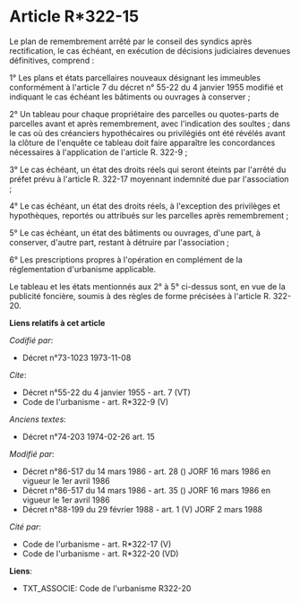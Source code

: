 # Article R*322-15

Le plan de remembrement arrêté par le conseil des syndics après rectification, le cas échéant, en exécution de décisions
judiciaires devenues définitives, comprend : 

1° Les plans et états parcellaires nouveaux désignant les immeubles conformément à l'article 7 du décret n° 55-22 du 4
janvier 1955 modifié et indiquant le cas échéant les bâtiments ou ouvrages à conserver ; 

2° Un tableau pour chaque propriétaire des parcelles ou quotes-parts de parcelles avant et après remembrement, avec
l'indication des soultes ; dans le cas où des créanciers hypothécaires ou privilégiés ont été révélés avant la clôture de
l'enquête ce tableau doit faire apparaître les concordances nécessaires à l'application de l'article R. 322-9 ; 

3° Le cas échéant, un état des droits réels qui seront éteints par l'arrêté du préfet prévu à l'article R. 322-17 moyennant
indemnité due par l'association ; 

4° Le cas échéant, un état des droits réels, à l'exception des privilèges et hypothèques, reportés ou attribués sur les
parcelles après remembrement ; 

5° Le cas échéant, un état des bâtiments ou ouvrages, d'une part, à conserver, d'autre part, restant à détruire par
l'association ; 

6° Les prescriptions propres à l'opération en complément de la réglementation d'urbanisme applicable. 

Le tableau et les états mentionnés aux 2° à 5° ci-dessus sont, en vue de la publicité foncière, soumis à des règles de forme
précisées à l'article R. 322-20.

**Liens relatifs à cet article**

_Codifié par_:

  - Décret n°73-1023 1973-11-08

_Cite_:

  - Décret n°55-22 du 4 janvier 1955 - art. 7 (VT)
  - Code de l'urbanisme - art. R*322-9 (V)

_Anciens textes_:

  - Décret n°74-203 1974-02-26 art. 15

_Modifié par_:

  - Décret n°86-517 du 14 mars 1986 - art. 28 () JORF 16 mars 1986 en vigueur le 1er avril 1986
  - Décret n°86-517 du 14 mars 1986 - art. 35 () JORF 16 mars 1986 en vigueur le 1er avril 1986
  - Décret n°88-199 du 29 février 1988 - art. 1 (V) JORF 2 mars 1988

_Cité par_:

  - Code de l'urbanisme - art. R*322-17 (V)
  - Code de l'urbanisme - art. R*322-20 (VD)

**Liens**:

  - TXT_ASSOCIE: Code de l'urbanisme R322-20
